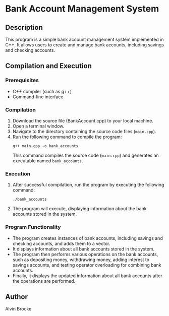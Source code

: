 # Bank Account Management System

## Description
This program is a simple bank account management system implemented in C++. It allows users to create and manage bank accounts, including savings and checking accounts.

## Compilation and Execution

### Prerequisites
- C++ compiler (such as g++)
- Command-line interface

### Compilation
1. Download the source file (BankAccount.cpp) to your local machine.
2. Open a terminal window.
3. Navigate to the directory containing the source code files (`main.cpp`).
4. Run the following command to compile the program:
    ```
    g++ main.cpp -o bank_accounts
    ```
    This command compiles the source code (`main.cpp`) and generates an executable named `bank_accounts`.

### Execution
1. After successful compilation, run the program by executing the following command:
    ```
    ./bank_accounts
    ```
2. The program will execute, displaying information about the bank accounts stored in the system.

### Program Functionality
- The program creates instances of bank accounts, including savings and checking accounts, and adds them to a vector.
- It displays information about all bank accounts stored in the system.
- The program then performs various operations on the bank accounts, such as depositing money, withdrawing money, adding interest to savings accounts, and testing operator overloading for combining bank accounts.
- Finally, it displays the updated information about all bank accounts after the operations are performed.

## Author
Alvin Brocke
